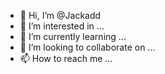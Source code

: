 - 👋 Hi, I’m @Jackadd
- 👀 I’m interested in ...
- 🌱 I’m currently learning ...
- 💞️ I’m looking to collaborate on ...
- 📫 How to reach me ...

<!---
Jackadd/Jackadd is a ✨ special ✨ repository because its `README.md` (this file) appears on your GitHub profile.
You can click the Preview link to take a look at your changes.
--->
